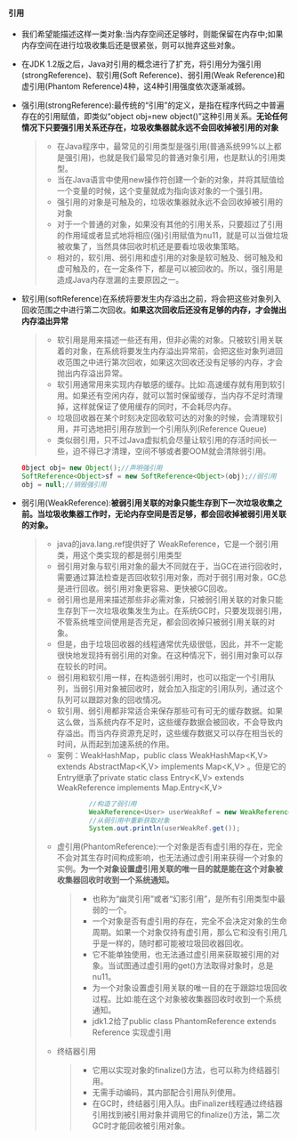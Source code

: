 #### 引用

* 我们希望能描述这样一类对象:当内存空间还足够时，则能保留在内存中;如果内存空间在进行垃圾收集后还是很紧张，则可以抛弃这些对象。

* 在JDK 1.2版之后，Java对引用的概念进行了扩充，将引用分为强引用(strongReference)、软引用(Soft Reference)、弱引用(Weak Reference)和虚引用(Phantom Reference)4种，这4种引用强度依次逐渐减弱。

* 强引用(strongReference):最传统的“引用”的定义，是指在程序代码之中普遍存在的引用赋值，即类似“object obj=new object()”这种引用关系。**无论任何情况下只要强引用关系还存在，垃圾收集器就永远不会回收掉被引用的对象**

  >* 在Java程序中，最常见的引用类型是强引用(普通系统99%以上都是强引用)，也就是我们最常见的普通对象引用，也是默认的引用类型。
  >* 当在Java语言中使用new操作符创建一个新的对象，并将其赋值给一个变量的时候，这个变量就成为指向该对象的一个强引用。
  >* 强引用的对象是可触及的，垃圾收集器就永远不会回收掉被引用的对象
  >* 对于一个普通的对象，如果没有其他的引用关系，只要超过了引用的作用域或者显式地将相应(强)引用赋值为nu11，就是可以当做垃圾被收集了，当然具体回收时机还是要看垃圾收集策略。
  >* 相对的，软引用、弱引用和虚引用的对象是软可触及、弱可触及和虚可触及的，在一定条件下，都是可以被回收的。所以，强引用是造成Java内存泄漏的主要原因之一。

* 软引用(softReference)在系统将要发生内存溢出之前，将会把这些对象列入回收范围之中进行第二次回收。**如果这次回收后还没有足够的内存，才会抛出内存溢出异常**

  >* 软引用是用来描述一些还有用，但非必需的对象。只被软引用关联着的对象，在系统将要发生内存溢出异常前，会把这些对象列进回收范围之中进行第次回收，如果这次回收还没有足够的内存，才会抛出内存溢出异常。
  >* 软引用通常用来实现内存敏感的缓存。比如:高速缓存就有用到软引用。如果还有空闲内存，就可以暂时保留缓存，当内存不足时清理掉，这样就保证了使用缓存的同时，不会耗尽内存。
  >* 垃圾回收器在某个时刻决定回收软可达的对象的时候，会清理软引用，并可选地把引用存放到一个引用队列(Reference Queue)
  >* 类似弱引用，只不过Java虚拟机会尽量让软引用的存活时间长一些，迫不得已才清理，空间不够或者要OOM就会清除弱引用。

  ```java
  0bject obj= new Object();//声明强引用
  SoftReference<Object>sf = new SoftReference<Object>(obj);//弱引用
  obj = null;//销毁强引用
  ```

  

* 弱引用(WeakReference):**被弱引用关联的对象只能生存到下一次垃圾收集之前。当垃圾收集器工作时，无论内存空间是否足够，都会回收掉被弱引用关联的对象。**

  > * java的java.lang.ref提供好了 WeakReference，它是一个弱引用类，用这个类实现的都是弱引用类型
  > * 弱引用对象与软引用对象的最大不同就在于，当GC在进行回收时，需要通过算法检查是否回收软引用对象，而对于弱引用对象，GC总是进行回收。弱引用对象更容易、更快被GC回收。
  > * 弱引用也是用来描述那些非必需对象，只被弱引用关联的对象只能生存到下一次垃圾收集发生为止。在系统GC时，只要发现弱引用，不管系统堆空间使用是否充足，都会回收掉只被弱引用关联的对象。
  > * 但是，由于垃圾回收器的线程通常优先级很低，因此，并不一定能很快地发现持有弱引用的对象。在这种情况下，弱引用对象可以存在较长的时间。
  > * 弱引用和软引用一样，在构造弱引用时，也可以指定一个引用队列，当弱引用对象被回收时，就会加入指定的引用队列，通过这个队列可以跟踪对象的回收情况。
  > * 软引用、弱引用都非常适合来保存那些可有可无的缓存数据。如果这么做，当系统内存不足时，这些缓存数据会被回收，不会导致内存溢出。而当内存资源充足时，这些缓存数据又可以存在相当长的时间，从而起到加速系统的作用。
  > * 案例：WeakHashMap，public class WeakHashMap<K,V>    extends AbstractMap<K,V>    implements Map<K,V> 。但是它的Entry继承了private static class Entry<K,V> extends WeakReference<Object> implements Map.Entry<K,V>

  ```java
          //构造了弱引用
          WeakReference<User> userWeakRef = new WeakReference<User>(new User(1, "songhk"));
          //从弱引用中重新获取对象
          System.out.println(userWeakRef.get());
  ```

  

* 虚引用(PhantomReference):一个对象是否有虚引用的存在，完全不会对其生存时间构成影响，也无法通过虚引用来获得一个对象的实例。**为一个对象设置虚引用关联的唯一目的就是能在这个对象被收集器回收时收到一个系统通知。**

  > * 也称为“幽灵引用”或者“幻影引用”，是所有引用类型中最弱的一个。
  > * 一个对象是否有虚引用的存在，完全不会决定对象的生命周期。如果一个对象仅持有虚引用，那么它和没有引用几乎是一样的，随时都可能被垃圾回收器回收。
  > * 它不能单独使用，也无法通过虚引用来获取被引用的对象。当试图通过虚引用的get()方法取得对象时，总是nu11。
  > * 为一个对象设置虚引用关联的唯一目的在于跟踪垃圾回收过程。比如:能在这个对象被收集器回收时收到一个系统通知。
  > * jdk1.2给了public class PhantomReference<T> extends Reference<T> 实现虚引用

* 终结器引用

  > * 它用以实现对象的finalize()方法，也可以称为终结器引用。
  > * 无需手动编码，其内部配合引用队列使用。
  > * 在GC时，终结器引用入队。由Finalizer线程通过终结器引用找到被引用对象并调用它的finalize()方法，第二次GC时才能回收被引用对象。